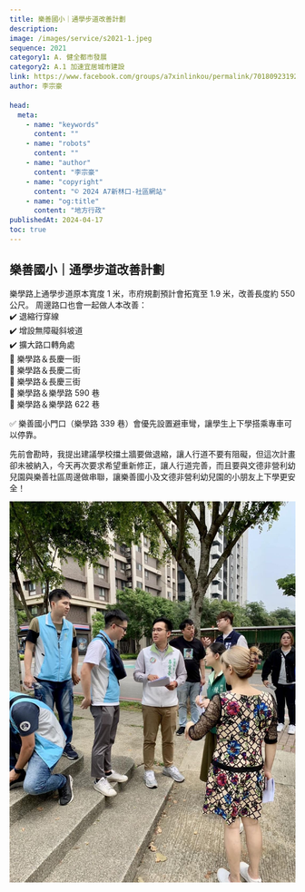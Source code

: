 ```yaml
---
title: 樂善國小｜通學步道改善計劃
description:
image: /images/service/s2021-1.jpeg
sequence: 2021
category1: A. 健全都市發展
category2: A.1 加速宜居城市建設
link: https://www.facebook.com/groups/a7xinlinkou/permalink/701809231924328/
author: 李宗豪

head:
  meta:
    - name: "keywords"
      content: ""
    - name: "robots"
      content: ""
    - name: "author"
      content: "李宗豪"
    - name: "copyright"
      content: "© 2024 A7新林口-社區網站"
    - name: "og:title"
      content: "地方行政"
publishedAt: 2024-04-17
toc: true
---
```


## 樂善國小｜通學步道改善計劃

樂學路上通學步道原本寬度 1 米，市府規劃預計會拓寬至 1.9 米，改善長度約 550 公尺。
周邊路口也會一起做人本改善：  
✔️ 退縮行穿線  
✔️ 增設無障礙斜坡道  
✔️ 擴大路口轉角處  
🔸 樂學路＆長慶一街  
🔸 樂學路＆長慶二街  
🔸 樂學路＆長慶三街  
🔸 樂學路＆樂學路 590 巷  
🔸 樂學路＆樂學路 622 巷

✅ 樂善國小門口（樂學路 339 巷）會優先設置避車彎，讓學生上下學搭乘專車可以停靠。

先前會勘時，我提出建議學校擋土牆要做退縮，讓人行道不要有阻礙，但這次計畫卻未被納入，今天再次要求希望重新修正，讓人行道完善，而且要與文德非營利幼兒園與樂善社區周邊做串聯，讓樂善國小及文德非營利幼兒園的小朋友上下學更安全！

![s2021-1.jpeg](/images/service/s2021-1.jpeg)
